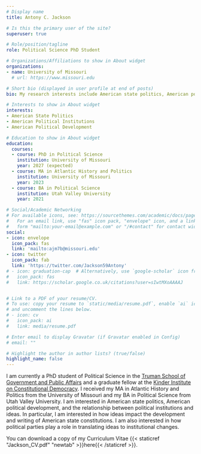 ```yaml
---
# Display name
title: Antony C. Jackson

# Is this the primary user of the site?
superuser: true

# Role/position/tagline
role: Political Science PhD Student

# Organizations/Affiliations to show in About widget
organizations:
- name: University of Missouri
  # url: https://www.missouri.edu

# Short bio (displayed in user profile at end of posts)
bio: My research interests include American state politics, American political institutions, and American political development.

# Interests to show in About widget
interests:
- American State Politics
- American Political Institutions
- American Political Development

# Education to show in About widget
education:
  courses:
  - course: PhD in Political Science
    institution: University of Missouri
    year: 2027 (expected)
  - course: MA in Atlantic History and Politics
    institution: University of Missouri
    year: 2023
  - course: BA in Political Science
    institution: Utah Valley University
    year: 2021

# Social/Academic Networking
# For available icons, see: https://sourcethemes.com/academic/docs/page-builder/#icons
#   For an email link, use "fas" icon pack, "envelope" icon, and a link in the
#   form "mailto:your-email@example.com" or "/#contact" for contact widget.
social:
- icon: envelope
  icon_pack: fas
  link: 'mailto:ajm7b@missouri.edu'
- icon: twitter
  icon_pack: fab
  link: 'https://twitter.com/Jackson59Antony'
# - icon: graduation-cap  # Alternatively, use `google-scholar` icon from `ai` icon pack
#   icon_pack: fas
#   link: https://scholar.google.co.uk/citations?user=sIwtMXoAAAAJ


# Link to a PDF of your resume/CV.
# To use: copy your resume to `static/media/resume.pdf`, enable `ai` icons in `params.toml`, 
# and uncomment the lines below.
# - icon: cv
#   icon_pack: ai
#   link: media/resume.pdf

# Enter email to display Gravatar (if Gravatar enabled in Config)
# email: ""

# Highlight the author in author lists? (true/false)
highlight_name: false
---
```


I am currently a PhD student of Political Science in the [Truman School of Government and Public Affairs](https://truman.missouri.edu/people/jackson) and a graduate fellow at the [Kinder Institute on Constitutional Democracy](https://democracy.missouri.edu/directory/?department=graduate-fellows). I received my MA in Atlantic History and Politics from the University of Missouri and my BA in Political Science from Utah Valley University. I am interested in American state politics, American political development, and the relationship between political institutions and ideas. In particular, I am interested in how ideas impact the development and writing of American state constitutions. I am also interested in how political parties play a role in translating ideas to institutional changes.

You can download a copy of my Curriculum Vitae {{< staticref "Jackson_CV.pdf" "newtab" >}}here{{< /staticref >}}.


